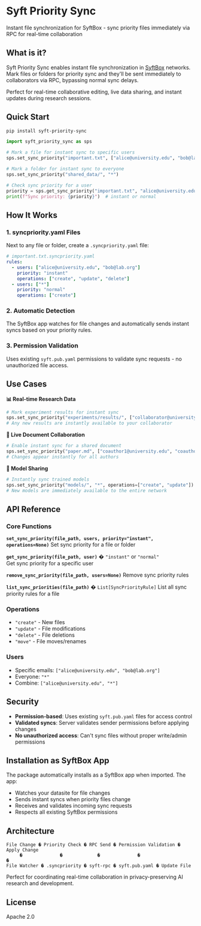 # Syft Priority Sync

Instant file synchronization for SyftBox - sync priority files immediately via RPC for real-time collaboration

## What is it?

Syft Priority Sync enables instant file synchronization in [SyftBox](https://www.syftbox.net/) networks. Mark files or folders for priority sync and they'll be sent immediately to collaborators via RPC, bypassing normal sync delays.

Perfect for real-time collaborative editing, live data sharing, and instant updates during research sessions.

## Quick Start

```bash
pip install syft-priority-sync
```

```python
import syft_priority_sync as sps

# Mark a file for instant sync to specific users
sps.set_sync_priority("important.txt", ["alice@university.edu", "bob@lab.org"])

# Mark a folder for instant sync to everyone
sps.set_sync_priority("shared_data/", "*")

# Check sync priority for a user
priority = sps.get_sync_priority("important.txt", "alice@university.edu")
print(f"Sync priority: {priority}")  # instant or normal
```

## How It Works

### 1. **syncpriority.yaml Files**
Next to any file or folder, create a `.syncpriority.yaml` file:

```yaml
# important.txt.syncpriority.yaml
rules:
  - users: ["alice@university.edu", "bob@lab.org"]
    priority: "instant"
    operations: ["create", "update", "delete"]
  - users: ["*"]
    priority: "normal"
    operations: ["create"]
```

### 2. **Automatic Detection**
The SyftBox app watches for file changes and automatically sends instant syncs based on your priority rules.

### 3. **Permission Validation**
Uses existing `syft.pub.yaml` permissions to validate sync requests - no unauthorized file access.

## Use Cases

**📊 Real-time Research Data**
```python
# Mark experiment results for instant sync
sps.set_sync_priority("experiments/results/", ["collaborator@university.edu"])
# Any new results are instantly available to your collaborator
```

**📝 Live Document Collaboration**
```python
# Enable instant sync for a shared document
sps.set_sync_priority("paper.md", ["coauthor1@university.edu", "coauthor2@lab.org"])
# Changes appear instantly for all authors
```

**🤖 Model Sharing**
```python
# Instantly sync trained models
sps.set_sync_priority("models/", "*", operations=["create", "update"])
# New models are immediately available to the entire network
```

## API Reference

### Core Functions

**`set_sync_priority(file_path, users, priority="instant", operations=None)`**
Set sync priority for a file or folder

**`get_sync_priority(file_path, user)`** � `"instant"` or `"normal"`  
Get sync priority for a specific user

**`remove_sync_priority(file_path, users=None)`**
Remove sync priority rules

**`list_sync_priorities(file_path)`** � `List[SyncPriorityRule]`
List all sync priority rules for a file

### Operations
- `"create"` - New files
- `"update"` - File modifications  
- `"delete"` - File deletions
- `"move"` - File moves/renames

### Users
- Specific emails: `["alice@university.edu", "bob@lab.org"]`
- Everyone: `"*"`
- Combine: `["alice@university.edu", "*"]`

## Security

- **Permission-based**: Uses existing `syft.pub.yaml` files for access control
- **Validated syncs**: Server validates sender permissions before applying changes
- **No unauthorized access**: Can't sync files without proper write/admin permissions

## Installation as SyftBox App

The package automatically installs as a SyftBox app when imported. The app:
- Watches your datasite for file changes
- Sends instant syncs when priority files change
- Receives and validates incoming sync requests
- Respects all existing SyftBox permissions

## Architecture

```
File Change � Priority Check � RPC Send � Permission Validation � Apply Change
     �              �             �              �                    �
File Watcher � .syncpriority � syft-rpc � syft.pub.yaml � Update File
```

Perfect for coordinating real-time collaboration in privacy-preserving AI research and development.

## License

Apache 2.0